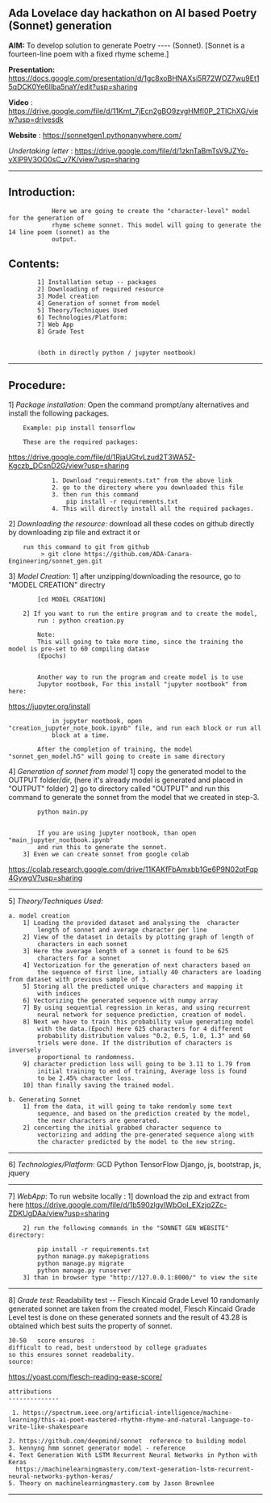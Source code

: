 **Ada Lovelace day hackathon on AI based Poetry (Sonnet) generation**
---------------------------------------------------------------------------------------------------------------------

**AIM:**	To develop solution to generate Poetry
----	(Sonnet). [Sonnet is a fourteen-line poem with a fixed 
		rhyme scheme.]


**Presentation:** https://docs.google.com/presentation/d/1gc8xoBHNAXsi5R72WOZ7wu9Et15qDCK0Ye6llba5naY/edit?usp=sharing

**Video** : https://drive.google.com/file/d/11Kmt_7jEcn2gBO9zvgHMfl0P_2TlChXG/view?usp=drivesdk

**Website**  : https://sonnetgen1.pythonanywhere.com/	

*Undertaking letter*  :  https://drive.google.com/file/d/1zknTaBmTsV9JZYo-vXlP9V3OO0sC_v7K/view?usp=sharing

--------------------------------------------------------------------------


**Introduction:** 
-------------	
				Here we are going to create the "character-level" model for the generation of 
				rhyme scheme sonnet. This model will going to generate the 14 line poem (sonnet) as the
				output.


**Contents:**
----------	
			1] Installation setup -- packages
			2] Downloading of required resource
			3] Model creation
			4] Generation of sonnet from model
			5] Theory/Techniques Used
			6] Technologies/Platform:
			7] Web App
			8] Grade Test


			(both in directly python / jupyter nootbook)


--------------------------------------------------------------------------
**Procedure:**
----------

1] _Package installation:_
 		Open the command prompt/any alternatives and install the following packages.

 		Example: pip install tensorflow

 		These are the required packages: 
https://drive.google.com/file/d/1RjaUGtvLzud2T3WA5Z-Kgczb_DCsnD2G/view?usp=sharing


 				1. Download "requirements.txt" from the above link
 				2. go to the directory where you downloaded this file
 				3. then run this command
 					pip install -r requirements.txt
 				4. This will directly install all the required packages.



2] _Downloading the resource:_
		download all these codes on github directly by downloading zip file
		and extract it
								or

		run this command to git from github
			 > git clone https://github.com/ADA-Canara-Engineering/sonnet_gen.git



3] _Model Creation:_
		1] after unzipping/downloading the resource, go to
			"MODEL CREATION" directry 

			[cd MODEL CREATION]

		2] If you want to run the entire program and to create the model,
			run : python creation.py

			Note:
			This will going to take more time, since the training the model is pre-set to 60 compiling datase
			(Epochs)

			
			Another way to run the program and create model is to use
			Jupytor nootbook, For this install "jupyter nootbook" from here:

https://jupyter.org/install

				in jupyter nootbook, open "creation_jupyter_note_book.ipynb" file, and run each block or run all
				block at a time.

			After the completion of training, the model "sonnet_gen_model.h5" will going to create in same directory




4] _Generation of sonnet from model_
		1] copy the generated model to the OUTPUT folder/dir,
			(here it's already model is generated and placed in 
			"OUTPUT" folder)
		2] go to directory called "OUTPUT" and run this command to
			generate the sonnet from the model that we created in step-3.
			
			python main.py


			If you are using jupyter nootbook, than open "main_jupyter_nootbook.ipynb" 
			and run this to generate the sonnet.
		3] Even we can create sonnet from google colab
			
https://colab.research.google.com/drive/11KAKfFbAmxbb1Ge6P9N02otFqp4GywgV?usp=sharing


------------------------------------------------------------------------


5] _Theory/Techniques Used:_

	a. model creation
		1] Loading the provided dataset and analysing the  character 
			length of sonnet and average character per line
		2] View of the dataset in details by plotting graph of length of 
			characters in each sonnet 
		3] Here the average length of a sonnet is found to be 625 
			characters for a sonnet
		4] Vectorization for the generation of next characters based on 
			the sequence of first line, intially 40 characters are loading from dataset with previous sample of 3.
		5] Storing all the predicted unique characters and mapping it 
			with indices
		6] Vectorizing the generated sequence with numpy array
		7] By using sequential regression in keras, and using recurrent 
			neural network for sequence prediction, creation of model.
		8] Next we have to train this probability value generating model
			with the data.(Epoch) Here 625 characters for 4 different 
			probability distribution values "0.2, 0.5, 1.0, 1.3" and 60 
			triels were done. If the distribution of characters is inversely
			proportional to randomness.
		9] character prediction loss will going to be 3.11 to 1.79 from 
			initial training to end of training, Average loss is found 
			to be 2.45% character loss.
		10] than finally saving the trained model.

	b. Generating Sonnet
		1] from the data, it will going to take rendomly some text 
			sequence, and based on the prediction created by the model,
			the nexr characters are generated.
		2] concerting the initial grabbed character sequence to 
			vectorizing and adding the pre-generated sequence along with 
			the character predicted by the model to the new string.



-------------------------------------------------------------------------
6] _Technologies/Platform:_
	GCD
	Python
	TensorFlow
	Django, js, bootstrap, js, jquery



------------------------------------------------------------------------
7] _WebApp_:
	To run website locally :
		1]  download the zip and extract from here
https://drive.google.com/file/d/1b590zlgyIWbOoI_EXzjq2Zc-ZDKUgDAa/view?usp=sharing

		2] run the following commands in the "SONNET GEN WEBSITE" directory:

			pip install -r requirements.txt
			python manage.py makepigrations
			python manage.py migrate
			python manage.py runserver
		3] than in browser type "http://127.0.0.1:8000/" to view the site



-------------------------------------------------------------------------
8] _Grade test:_
	Readability test --  Flesch Kincaid Grade Level
	10 randomanly generated sonnet are taken from the created model, 
	Flesch Kincaid Grade Level test is done on these generated sonnets and 
	the result of 43.28 is obtained which best suits the property of sonnet.

	30-50	score ensures  :
	difficult to read, best understood by college graduates
	so this ensures sonnet readebality.
	source:
https://yoast.com/flesch-reading-ease-score/


	attributions
	--------------

	 1. https://spectrum.ieee.org/artificial-intelligence/machine-learning/this-ai-poet-mastered-rhythm-rhyme-and-natural-language-to-write-like-shakespeare

 	2. https://github.com/deepmind/sonnet  reference to building model
 	3. kennyng hmm sonnet generator model - reference
 	4. Text Generation With LSTM Recurrent Neural Networks in Python with Keras
      https://machinelearningmastery.com/text-generation-lstm-recurrent-neural-networks-python-keras/
 	5. Theory on machinelearningmastery.com by Jason Brownlee
-------------------------------------------------------------------------

